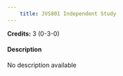 ```yaml
---
    title: JVS801 Independent Study
---
```

**Credits:** 3 (0-3-0)



#### Description 
No description available